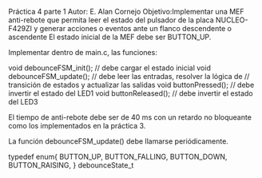 Práctica 4 parte 1 
Autor: E. Alan Cornejo
Objetivo:Implementar una MEF anti-rebote que permita leer el estado del pulsador de la placa NUCLEO-F429ZI y generar acciones o eventos ante un flanco descendente o ascendente
El estado inicial de la MEF debe ser BUTTON_UP.

Implementar dentro de main.c, las funciones:

void debounceFSM_init();		// debe cargar el estado inicial
void debounceFSM_update();	// debe leer las entradas, resolver la lógica de
					// transición de estados y actualizar las salidas
void buttonPressed();			// debe invertir el estado del LED1
void buttonReleased();		// debe invertir el estado del LED3 

El tiempo de anti-rebote debe ser de 40 ms con un retardo no bloqueante como los implementados en la práctica 3.

La función debounceFSM_update() debe llamarse periódicamente.


typedef enum{
BUTTON_UP,
BUTTON_FALLING,
BUTTON_DOWN,
BUTTON_RAISING,
} debounceState_t


